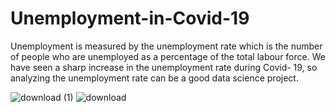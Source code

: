 # Unemployment-in-Covid-19
Unemployment is measured by the unemployment rate which is the number of people who are unemployed as a percentage of the total labour force. We have seen a sharp increase in the unemployment rate during Covid- 19, so analyzing the unemployment rate can be a good data science project.

![download (1)](https://github.com/user-attachments/assets/5e4ce3b8-4dbb-4b2d-a8b9-10ba651d56c2)
![download](https://github.com/user-attachments/assets/b9067073-99b2-4fa7-ba29-9affe617f607)
